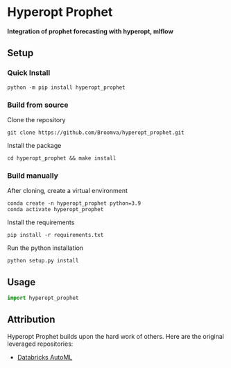 # Hyperopt Prophet
**Integration of prophet forecasting with hyperopt, mlflow**


## Setup

### Quick Install

```shell
python -m pip install hyperopt_prophet
```

### Build from source

Clone the repository

```shell
git clone https://github.com/Broomva/hyperopt_prophet.git
```

Install the package

``` shell
cd hyperopt_prophet && make install
```

### Build manually

After cloning, create a virtual environment

```shell
conda create -n hyperopt_prophet python=3.9
conda activate hyperopt_prophet
```

Install the requirements

```shell
pip install -r requirements.txt
```

Run the python installation

```shell
python setup.py install
```

## Usage

```python
import hyperopt_prophet 
```

## Attribution

Hyperopt Prophet builds upon the hard work of others. Here are the original leveraged repositories:

- [Databricks AutoML](https://github.com/databricks/automl)